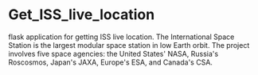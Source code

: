 # Get_ISS_live_location
flask application for getting ISS live location. 
The International Space Station is the largest modular space station in low Earth orbit. The project involves five space agencies: the United States' NASA, Russia's Roscosmos, Japan's JAXA, Europe's ESA, and Canada's CSA.
